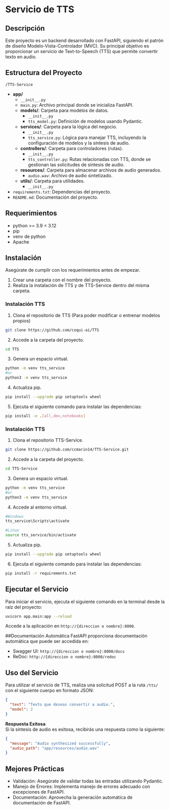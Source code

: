 # Servicio de TTS

## Descripción
Este proyecto es un backend desarrollado con FastAPI, siguiendo el patrón de diseño Modelo-Vista-Controlador (MVC). Su principal objetivo es proporcionar un servicio de Text-to-Speech (TTS) que permite convertir texto en audio.

## Estructura del Proyecto
`/TTS-Service`

-   **app/**
    -   `__init__.py`
    -   `main.py`: Archivo principal donde se inicializa FastAPI.
    -   **models/**: Carpeta para modelos de datos.
        -   `__init__.py`
        -   `tts_model.py`: Definición de modelos usando Pydantic.
    -   **services/**: Carpeta para la lógica del negocio.
        -   `__init__.py`
        -   `tts_service.py`: Lógica para manejar TTS, incluyendo la configuración de modelos y la síntesis de audio.
    -   **controllers/**: Carpeta para controladores (rutas).
        -   `__init__.py`
        -   `tts_controller.py`: Rutas relacionadas con TTS, donde se gestionan las solicitudes de síntesis de audio.
    -   **resources/**: Carpeta para almacenar archivos de audio generados.
        -   `audio.wav`: Archivo de audio sintetizado.
    -   **utils/**: Carpeta para utilidades.
        -   `__init__.py`
-   `requirements.txt`: Dependencias del proyecto.
-   `README.md`: Documentación del proyecto.

## Requerimientos 
- python >= 3.9 < 3.12
- pip
- venv de python
- Apache

## Instalación

Asegúrate de cumplir con los requerimientos antes de empezar.

1. Crear una carpeta con el nombre del proyecto.
2. Realiza la instalación de TTS y de TTS-Service dentro del misma carpeta.

### Instalación TTS

1.  Clona el repositorio de TTS (Para poder modificar o entrenar modelos propios)
```bash
git clone https://github.com/coqui-ai/TTS
```

2.  Accede a la carpeta del proyecto.
```bash
cd TTS
```

3.  Genera un espacio virtual.
```bash
python -m venv tts_service
#or 
python3 -m venv tts_service
```

4. Actualiza pip.
```bash
pip install --upgrade pip setuptools wheel
```

5.  Ejecuta el siguiente comando para instalar las dependencias:
```bash
pip install -e .[all,dev,notebooks]
```

### Instalación TTS
1.  Clona el repositorio TTS-Service.

```bash
git clone https://github.com/ccmarin14/TTS-Service.git
```

2.  Accede a la carpeta del proyecto.

```bash
cd TTS-Service
```
3.  Genera un espacio virtual.

```bash
python -m venv tts_service
#or 
python3 -m venv tts_service
```

4. Accede al entorno virtual.

```bash
#Windows
tts_service\Scripts\activate

#Linux
source tts_service/bin/activate
```

5. Actualiza pip.

```bash
pip install --upgrade pip setuptools wheel
```

6.  Ejecuta el siguiente comando para instalar las dependencias:

```bash
pip install -r requirements.txt
```

## Ejecutar el Servicio
Para iniciar el servicio, ejecuta el siguiente comando en la terminal desde la raíz del proyecto:

```bash
uvicorn app.main:app --reload
```

Accede a la aplicación en `http://{direccion o nombre}:8000`.

##Documentación Automática
FastAPI proporciona documentación automática que puede ser accedida en:

-   Swagger UI: `http://{direccion o nombre}:8000/docs`
-   ReDoc: `http://{direccion o nombre}:8000/redoc`

## Uso del Servicio
Para utilizar el servicio de TTS, realiza una solicitud POST a la ruta `/tts/` con el siguiente cuerpo en formato JSON:

```json
{
  "text": "Texto que deseas convertir a audio.",
  "model": 2
}
```

**Respuesta Exitosa**\
Si la síntesis de audio es exitosa, recibirás una respuesta como la siguiente:

```json
{
  "message": "Audio synthesized successfully",
  "audio_path": "app/resources/audio.wav"
}
```

## Mejores Prácticas

-   Validación: Asegúrate de validar todas las entradas utilizando Pydantic.
-   Manejo de Errores: Implementa manejo de errores adecuado con excepciones de FastAPI.
-   Documentación: Aprovecha la generación automática de documentación de FastAPI.